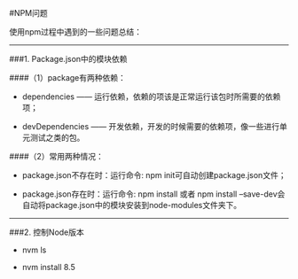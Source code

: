 #NPM问题

使用npm过程中遇到的一些问题总结：



---

###1. Package.json中的模块依赖

####（1）package有两种依赖：

* dependencies —— 运行依赖，依赖的项该是正常运行该包时所需要的依赖项；

* devDependencies —— 开发依赖，开发的时候需要的依赖项，像一些进行单元测试之类的包。

####（2）常用两种情况：

* package.json不存在时：运行命令: npm init可自动创建package.json文件；

* package.json存在时：运行命令: npm install 或者 npm install –save-dev会自动将package.json中的模块安装到node-modules文件夹下。



---

###2. 控制Node版本

* nvm ls

* nvm install 8.5







